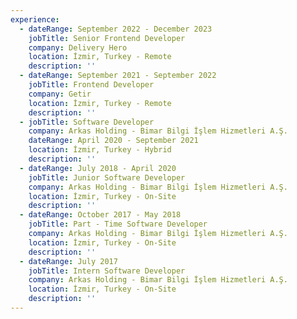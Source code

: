 ```yaml
---
experience:
  - dateRange: September 2022 - December 2023
    jobTitle: Senior Frontend Developer
    company: Delivery Hero
    location: İzmir, Turkey - Remote
    description: ''
  - dateRange: September 2021 - September 2022
    jobTitle: Frontend Developer
    company: Getir
    location: İzmir, Turkey - Remote
    description: ''
  - jobTitle: Software Developer
    company: Arkas Holding - Bimar Bilgi İşlem Hizmetleri A.Ş.
    dateRange: April 2020 - September 2021
    location: İzmir, Turkey - Hybrid
    description: ''
  - dateRange: July 2018 - April 2020
    jobTitle: Junior Software Developer
    company: Arkas Holding - Bimar Bilgi İşlem Hizmetleri A.Ş.
    location: İzmir, Turkey - On-Site
    description: ''
  - dateRange: October 2017 - May 2018
    jobTitle: Part - Time Software Developer
    company: Arkas Holding - Bimar Bilgi İşlem Hizmetleri A.Ş.
    location: İzmir, Turkey - On-Site
    description: ''
  - dateRange: July 2017
    jobTitle: Intern Software Developer
    company: Arkas Holding - Bimar Bilgi İşlem Hizmetleri A.Ş.
    location: İzmir, Turkey - On-Site
    description: ''
---
```

